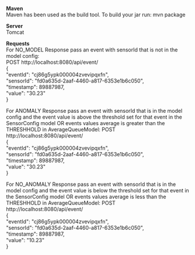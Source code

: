 **Maven**  
Maven has been used as the build tool.
To build your jar run: mvn package

**Server**  
Tomcat 

**Requests**  
For NO_MODEL Response pass an event with sensorId that is not in the model config:  
	POST http://localhost:8080/api/event/  
	{  
		"eventId": "cj86g5ypk000004zvevipqxfn",  
		"sensorId": "fd0a635d-2aaf-4460-a817-6353e1b6c050",  
		"timestamp": 89887987,  
		"value": "30.23"  
	}  
  
For ANOMALY Response pass an event with sensorId that is in the model config and the event value is above the threshold set for that event in the SensorConfig model OR events values average is greater than the THRESHHOLD in AverageQueueModel:
	POST http://localhost:8080/api/event/  
	{  
		"eventId": "cj86g5ypk000004zvevipqxfn",  
		"sensorId": "fd0a635d-2aaf-4460-a817-6353e1b6c050",  
		"timestamp": 89887987,  
		"value": "30.23"  
	}  
  
For NO_ANOMALY Response pass an event with sensorId that is in the model config and the event value is below the threshold set for that event in the SensorConfig model OR events values average is less than the THRESHHOLD in AverageQueueModel:
	POST http://localhost:8080/api/event/  
	{  
		"eventId": "cj86g5ypk000004zvevipqxfn",  
		"sensorId": "fd0a635d-2aaf-4460-a817-6353e1b6c050",  
		"timestamp": 89887987,  
		"value": "10.23"  
	}  




